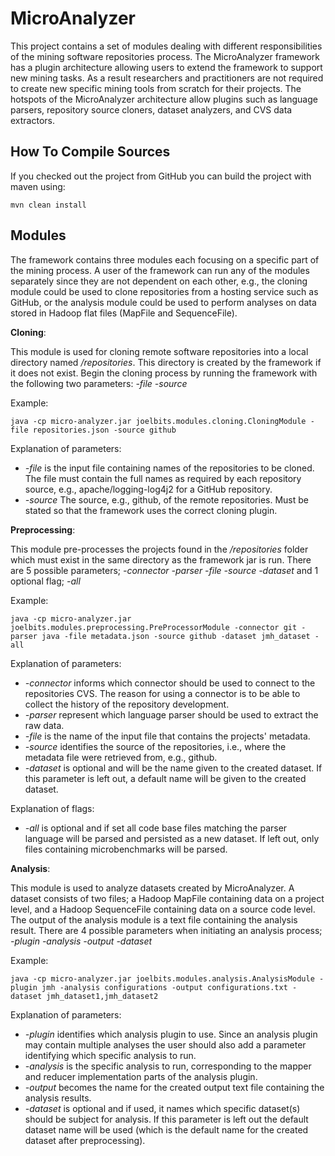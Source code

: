 # MicroAnalyzer

This project contains a set of modules dealing with different responsibilities of the mining software repositories process.
The MicroAnalyzer framework has a plugin architecture allowing users to extend the framework to support new mining tasks.
As a result researchers and practitioners are not required to create new specific mining tools from scratch for their projects.
The hotspots of the MicroAnalyzer architecture allow plugins such as language parsers, repository source cloners, dataset analyzers, and CVS data extractors.

## How To Compile Sources

If you checked out the project from GitHub you can build the project with maven using:

```
mvn clean install
```

## Modules
The framework contains three modules each focusing on a specific part of the mining process. A user of the framework can run
any of the modules separately since they are not dependent on each other, e.g., the cloning module could be used to clone repositories
from a hosting service such as GitHub, or the analysis module could be used to perform analyses on data stored in Hadoop flat files (MapFile
and SequenceFile).

**Cloning**: 

This module is used for cloning remote software repositories into a local directory named _/repositories_. This directory is
created by the framework if it does not exist. Begin the cloning process by running the framework with the following two 
parameters: *-file -source*

Example: 
```
java -cp micro-analyzer.jar joelbits.modules.cloning.CloningModule -file repositories.json -source github
```

Explanation of parameters:

* *-file* is the input file containing names of the repositories to be cloned. The file must contain the full 
names as required by each repository source, e.g., apache/logging-log4j2 for a GitHub repository.
* *-source* The source, e.g., github, of the remote repositories. Must be stated so that the framework uses the
correct cloning plugin.

**Preprocessing**:

This module pre-processes the projects found in the _/repositories_ folder which must exist in the same directory as the 
framework jar is run. There are 5 possible parameters; *-connector -parser -file -source -dataset* and 1 optional flag; *-all*

Example: 
```
java -cp micro-analyzer.jar joelbits.modules.preprocessing.PreProcessorModule -connector git -parser java -file metadata.json -source github -dataset jmh_dataset -all
```

Explanation of parameters:

* *-connector* informs which connector should be used to connect to the repositories CVS. The reason for 
using a connector is to be able to collect the history of the repository development. 
* *-parser* represent which language parser should be used to extract the raw data. 
* *-file* is the name of the input file that contains the projects' metadata. 
* *-source* identifies the source of the repositories, i.e., where the metadata file were retrieved from, e.g., github. 
* *-dataset* is optional and will be the name given to the created dataset. If this parameter is left out, a default
name will be given to the created dataset.

Explanation of flags:

* *-all* is optional and if set all code base files matching the parser language will be parsed and persisted as a new dataset. If left out, only files containing microbenchmarks will be parsed.


**Analysis**:

This module is used to analyze datasets created by MicroAnalyzer. A dataset consists of two files; a Hadoop MapFile containing
data on a project level, and a Hadoop SequenceFile containing data on a source code level. The output of the analysis module is
a text file containing the analysis result. There are 4 possible parameters when initiating an analysis process;  
*-plugin -analysis -output -dataset*

Example: 
```
java -cp micro-analyzer.jar joelbits.modules.analysis.AnalysisModule -plugin jmh -analysis configurations -output configurations.txt -dataset jmh_dataset1,jmh_dataset2
```

Explanation of parameters:

* *-plugin* identifies which analysis plugin to use. Since an analysis plugin may contain multiple analyses the user 
should also add a parameter identifying which specific analysis to run.
* *-analysis* is the specific analysis to run, corresponding to the mapper and reducer implementation parts of the analysis plugin.
* *-output* becomes the name for the created output text file containing the analysis results.
* *-dataset* is optional and if used, it names which specific dataset(s) should be subject for analysis. If 
this parameter is left out the default dataset name will be used (which is the default name for the created dataset after 
preprocessing).
